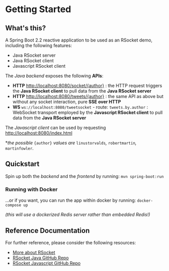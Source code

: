 # Getting Started

## What's this?

A Spring Boot 2.2 reactive application to be used as an RSocket demo, including the following features:

* Java RSocket server
* Java RSocket client
* Javascript RSocket client

The *Java backend* exposes the following **APIs**:

* **HTTP** [http://localhost:8080/socket/{author}](http://localhost:8080/socket/{author}) : the HTTP request triggers the **Java RSocket client** to pull data from the **Java RSocket server**
* **HTTP** [http://localhost:8080/tweets/{author}](http://localhost:8080/tweets/{author}) : the same API as above but without any socket interaction, pure **SSE over HTTP**
* **WS** `ws://localhost:8080/tweetsocket` - route: `tweets.by.author` : WebSocket transport employed by the **Javascript RSocket client** to pull data from the **Java RSocket server**

The *Javascript client* can be used by requesting [http://localhost:8080/index.html](http://localhost:8080/index.html)

**the possible* `{author}` *values are* `linustorvalds`*,* `robertmartin`*,* `martinfowler`*.*

## Quickstart

Spin up both the *backend* and the *frontend* by running: `mvn spring-boot:run`

### Running with Docker

...or if you want, you can run the app within docker by running: `docker-compose up`

*(this will use a dockerized Redis server rather than embedded Redis!)*

## Reference Documentation
For further reference, please consider the following resources:

* [More about RSocket](http://rsocket.io/)
* [RSocket Java GitHub Repo](https://github.com/rsocket/rsocket-java)
* [RSocket Javascript GitHub Repo](https://github.com/rsocket/rsocket-js)

